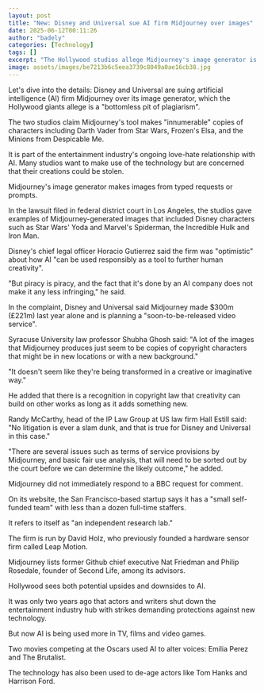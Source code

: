 ```yaml
---
layout: post
title: "New: Disney and Universal sue AI firm Midjourney over images"
date: 2025-06-12T00:11:26
author: "badely"
categories: [Technology]
tags: []
excerpt: "The Hollywood studios allege Midjourney's image generator is a 'bottomless pit of plagiarism'."
image: assets/images/be7213b6c5eea3739c8049a0ae16cb38.jpg
---
```


Let's dive into the details: Disney and Universal are suing artificial intelligence (AI) firm Midjourney over its image generator, which the Hollywood giants allege is a "bottomless pit of plagiarism".

The two studios claim Midjourney's tool makes "innumerable" copies of characters including Darth Vader from Star Wars, Frozen's Elsa, and the Minions from Despicable Me.

It is part of the entertainment industry's ongoing love-hate relationship with AI. Many studios want to make use of the technology but are concerned that their creations could be stolen.

Midjourney's image generator makes images from typed requests or prompts.

In the lawsuit filed in federal district court in Los Angeles, the studios gave examples of Midjourney-generated images that included Disney characters such as Star Wars' Yoda and Marvel's Spiderman, the Incredible Hulk and Iron Man.

Disney's chief legal officer Horacio Gutierrez said the firm was "optimistic" about how AI "can be used responsibly as a tool to further human creativity".

"But piracy is piracy, and the fact that it's done by an AI company does not make it any less infringing," he said.

In the complaint, Disney and Universal said Midjourney made $300m (£221m) last year alone and is planning a "soon-to-be-released video service".

Syracuse University law professor Shubha Ghosh said: "A lot of the images that Midjourney produces just seem to be copies of copyright characters that might be in new locations or with a new background."

"It doesn't seem like they're being transformed in a creative or imaginative way."

He added that there is a recognition in copyright law that creativity can build on other works as long as it adds something new.

Randy McCarthy, head of the IP Law Group at US law firm Hall Estill said: "No litigation is ever a slam dunk, and that is true for Disney and Universal in this case."

"There are several issues such as terms of service provisions by Midjourney, and basic fair use analysis, that will need to be sorted out by the court before we can determine the likely outcome," he added.

Midjourney did not immediately respond to a BBC request for comment.

On its website, the San Francisco-based startup says it has a "small self-funded team" with less than a dozen full-time staffers.

It refers to itself as "an independent research lab."

The firm is run by David Holz, who previously founded a hardware sensor firm called Leap Motion.

Midjourney lists former Github chief executive Nat Friedman and Philip Rosedale, founder of Second Life, among its advisors.

Hollywood sees both potential upsides and downsides to AI.

It was only two years ago that actors and writers shut down the entertainment industry hub with strikes demanding protections against new technology.

But now AI is being used more in TV, films and video games.

Two movies competing at the Oscars used AI to alter voices: Emilia Perez and The Brutalist.

The technology has also been used to de-age actors like Tom Hanks and Harrison Ford.


